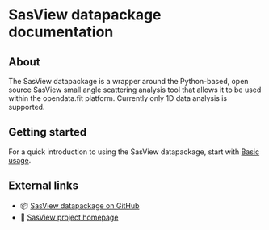 # SasView datapackage documentation

## About

The SasView datapackage is a wrapper around the Python-based, open source SasView small angle scattering analysis tool that allows it to be used within the opendata.fit platform. Currently only 1D data analysis is supported.

## Getting started

For a quick introduction to using the SasView datapackage, start with [Basic usage](basic-usage.md).

## External links

* 📦 [SasView datapackage on GitHub](https://github.com/opendatafit/sasview-datapackage)
* 🔗 [SasView project homepage](https://www.sasview.org/)
